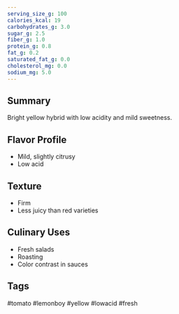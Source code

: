 ```yaml
---
serving_size_g: 100
calories_kcal: 19
carbohydrates_g: 3.0
sugar_g: 2.5
fiber_g: 1.0
protein_g: 0.8
fat_g: 0.2
saturated_fat_g: 0.0
cholesterol_mg: 0.0
sodium_mg: 5.0
---
```


## Summary
Bright yellow hybrid with low acidity and mild sweetness.

## Flavor Profile
- Mild, slightly citrusy
- Low acid

## Texture
- Firm
- Less juicy than red varieties

## Culinary Uses
- Fresh salads
- Roasting
- Color contrast in sauces

## Tags
#tomato #lemonboy #yellow #lowacid #fresh